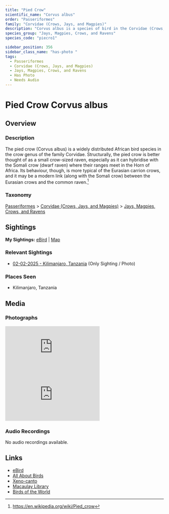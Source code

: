 ```yaml
---
title: "Pied Crow"
scientific_name: "Corvus albus"
order: "Passeriformes"
family: "Corvidae (Crows, Jays, and Magpies)"
description: "Corvus albus is a species of bird in the Corvidae (Crows, Jays, and Magpies) family. It has been observed 1 times. It has been photographed."
species_group: "Jays, Magpies, Crows, and Ravens"
species_code: "piecro1"

sidebar_position: 356
sidebar_class_name: "has-photo "
tags: 
  - Passeriformes
  - Corvidae (Crows, Jays, and Magpies)
  - Jays, Magpies, Crows, and Ravens
  - Has Photo
  - Needs Audio
---
```


# Pied Crow <span className='sci_name'>Corvus albus</span>

## Overview

### Description
The pied crow (Corvus albus) is a widely distributed African bird species in the crow genus of the family Corvidae.
Structurally, the pied crow is better thought of as a small crow-sized raven, especially as it can hybridise with the Somali crow (dwarf raven) where their ranges meet in the Horn of Africa. Its behaviour, though, is more typical of the Eurasian carrion crows, and it may be a modern link (along with the Somali crow) between the Eurasian crows and the common raven.[^1]

[^1]: https://en.wikipedia.org/wiki/Pied_crow

### Taxonomy
[Passeriformes](/tags/passeriformes) > [Corvidae (Crows, Jays, and Magpies)](/tags/corvidae-crows-jays-and-magpies) > [Jays, Magpies, Crows, and Ravens](/tags/jays-magpies-crows-and-ravens)


## Sightings

**My Sightings:** [eBird](https://ebird.org/lifelist?r=world&time=life&spp=piecro1) | [Map](/map?species_code=piecro1)

### Relevant Sightings

* [02-02-2025 - Kilimanjaro, Tanzania](https://ebird.org/checklist/S216358669) (Only Sighting / Photo)

### Places Seen

* Kilimanjaro, Tanzania



## Media
### Photographs
<iframe className="photo_iframe horizontal" src="https://macaulaylibrary.org/asset/631538767/embed" frameBorder="0" allowFullScreen></iframe>
<iframe className="photo_iframe horizontal" src="https://macaulaylibrary.org/asset/631538766/embed" frameBorder="0" allowFullScreen></iframe>

### Audio Recordings
No audio recordings available.

## Links
* [eBird](https://ebird.org/species/piecro1) 
* [All About Birds](https://www.allaboutbirds.org/guide/piecro1) 
* [Xeno-canto](https://www.xeno-canto.org/species/corvus-albus) 
* [Macaulay Library](https://search.macaulaylibrary.org/catalog?taxonCode=piecro1&sort=rating_rank_desc)
* [Birds of the World](https://birdsoftheworld.org/bow/species/piecro1)

